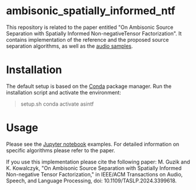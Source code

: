 # ambisonic_spatially_informed_ntf

This repository is related to the paper entitled "On Ambisonic Source Separation with Spatially Informed Non-negativeTensor Factorization".
It contains implementation of the reference and the proposed source separation algorithms, as well as the [audio samples](https://metlosz.github.io/ambisonic_spatially_informed_ntf/).

# Installation
The default setup is based on the [Conda](https://docs.anaconda.com/free/miniconda/#quick-command-line-install) package manager.
Run the installation script and activate the environment:
> setup.sh
> conda activate asintf

# Usage
Please see the [Jupyter notebook](https://docs.jupyter.org/en/latest/running.html#how-do-i-open-a-specific-notebook) examples.
For detailed information on specific algorithms please refer to the paper.

If you use this implementation please cite the following paper:
M. Guzik and K. Kowalczyk, "On Ambisonic Source Separation with Spatially Informed Non-negative Tensor Factorization," in IEEE/ACM Transactions on Audio, Speech, and Language Processing, doi: 10.1109/TASLP.2024.3399618.
